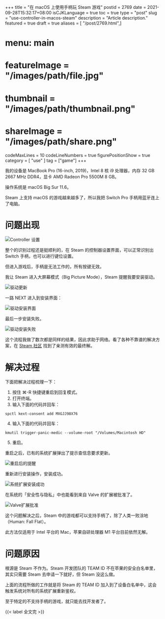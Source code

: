 +++
title = "在 macOS 上使用手柄玩 Steam 游戏"
postid = 2769
date = 2021-09-28T15:32:17+08:00
isCJKLanguage = true
toc = true
type = "post"
slug = "use-controller-in-macos-steam"
description = "Article description."
featured = true
draft = true
aliases = [ "/post/2769.html",]
# menu: main
# featureImage = "/images/path/file.jpg"
# thumbnail = "/images/path/thumbnail.png"
# shareImage = "/images/path/share.png"
codeMaxLines = 10
codeLineNumbers = true
figurePositionShow = true
category = [ "use" ]
tag = ["game"]
+++

我的设备是 MacBook Pro (16-inch, 2019)，Intel 8 核 i9 处理器，内存 32 GB 2667 MHz DDR4，显卡 AMD Radeon Pro 5500M 8 GB。

操作系统是 macOS Big Sur 11.6。

Steam 上支持 macOS 的游戏越来越多了，所以我把 Switch Pro 手柄用蓝牙连上了电脑。<!--more-->

# 问题出现

![Controller 设置](/uploads/2021/09/macos-steam01.png)

整个的识别过程还是挺顺利的，在 Steam 的控制器设置界面，可以正常识别出 Switch 手柄，也可以进行键位设置。

但进入游戏后，手柄是无法工作的，所有按键无效。

我让 Steam 进入大屏幕模式（Big Picture Mode），Steam 提醒我要安装驱动。

![驱动更新](/uploads/2021/09/macos-steam02.png)

一路 NEXT 进入到安装界面：

![驱动安装界面](/uploads/2021/09/macos-steam03.png)

最后一步安装失败。

![驱动安装失败](/uploads/2021/09/macos-steam04.png)

这个流程我做了数次都是同样的结果，因此求助于网络。看了各种不靠谱的解决方案，在 [Steam 社区](https://steamcommunity.com/discussions/forum/2/3004429475624592660/) 找到了亲测有效的最终解。

# 解决过程

下面把解决过程梳理一下：

1. 按住 ⌘-R 快捷键重启到回复模式。
2. 打开终端。
3. 输入下面的代码并回车：
```
spctl kext-consent add MXGJJ98X76
```
4. 输入下面的代码并回车：
```
kmutil trigger-panic-medic --volume-root "/Volumes/Macintosh HD"
```
5. 重启。

重启之后，已有的系统扩展弹出了提示查信息要求更新。

![重启后的提醒](/uploads/2021/09/macos-steam05.jpg)

重新进行安装操作，安装成功。

![系统扩展安装成功](/uploads/2021/09/macos-steam06.png)

在系统的「安全性与隐私」中也能看到来自 Valve 的扩展被批准了。

![Valve扩展批准](/uploads/2021/09/macos-steam07.png)

这个问题解决之后，Steam 中的游戏都可以支持手柄了，除了人类一败涂地（Human: Fall Flat）。

此方法仅适用于 Intel 平台的 Mac，苹果自研处理器 M1 平台目前依然无解。

# 问题原因

根源是 Steam 不作为。Steam 开发团队的 TEAM ID 不在苹果的安全白名单里，其实只需要 Steam 去申请一下就好，但 Steam 没这么做。

上面的流程所做的工作就是将 Steam 的 TEAM ID 加入到了设备白名单中，这会触发系统对所有的系统扩展重新鉴权。

至于特定的不支持手柄的游戏，就只能去找开发者了。

{{< label 全文完 >}}
